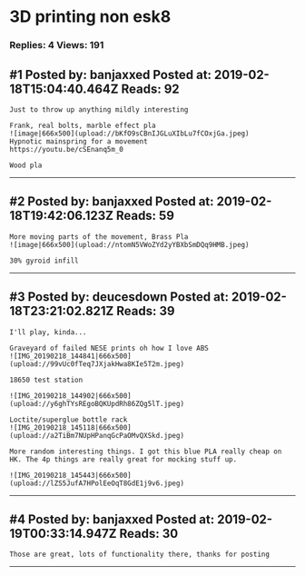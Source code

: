 # 3D printing non esk8

### Replies: 4 Views: 191

## \#1 Posted by: banjaxxed Posted at: 2019-02-18T15:04:40.464Z Reads: 92

```
Just to throw up anything mildly interesting 

Frank, real bolts, marble effect pla
![image|666x500](upload://bKfO9sCBnIJGLuXIbLu7fCOxjGa.jpeg) 
Hypnotic mainspring for a movement 
https://youtu.be/cSEnanq5m_0

Wood pla
```

---
## \#2 Posted by: banjaxxed Posted at: 2019-02-18T19:42:06.123Z Reads: 59

```
More moving parts of the movement, Brass Pla
![image|666x500](upload://ntomN5VWoZYd2yYBXbSmDQq9HMB.jpeg) 

30% gyroid infill
```

---
## \#3 Posted by: deucesdown Posted at: 2019-02-18T23:21:02.821Z Reads: 39

```
I'll play, kinda...

Graveyard of failed NESE prints oh how I love ABS
![IMG_20190218_144841|666x500](upload://99vUc0fTeq7JXjakHwa8KIe5T2m.jpeg) 

18650 test station

![IMG_20190218_144902|666x500](upload://y6ghTYsREgoBQKUpdRh86ZQg5lT.jpeg) 

Loctite/superglue bottle rack
![IMG_20190218_145118|666x500](upload://a2TiBm7NUpHPanqGcPaOMvQXSkd.jpeg) 

More random interesting things. I got this blue PLA really cheap on HK. The 4p things are really great for mocking stuff up.

![IMG_20190218_145443|666x500](upload://lZS5JufA7HPolEeOqT8GdE1j9v6.jpeg)
```

---
## \#4 Posted by: banjaxxed Posted at: 2019-02-19T00:33:14.947Z Reads: 30

```
Those are great, lots of functionality there, thanks for posting
```

---
